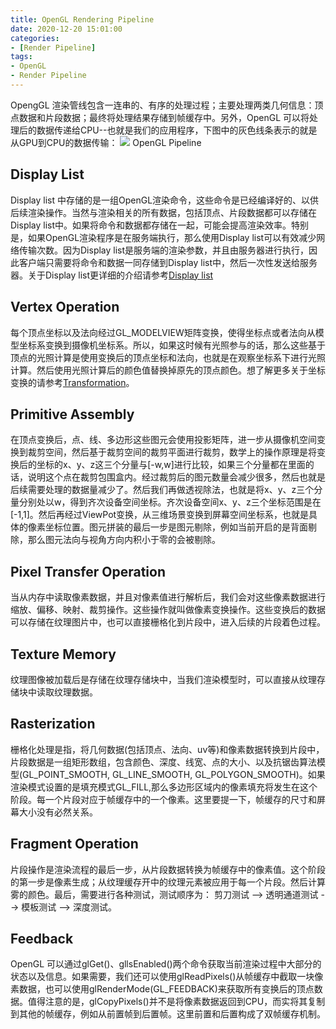 ```yaml
---
title: OpenGL Rendering Pipeline
date: 2020-12-20 15:01:00
categories:
- [Render Pipeline]
tags:
- OpenGL
- Render Pipeline
---
```


OpengGL 渲染管线包含一连串的、有序的处理过程；主要处理两类几何信息：顶点数据和片段数据；最终将处理结果存储到帧缓存中。另外，OpenGL 可以将处理后的数据传递给CPU--也就是我们的应用程序，下图中的灰色线条表示的就是从GPU到CPU的数据传输：
![](http://www.songho.ca/opengl/files/gl_pipeline.gif)
OpenGL Pipeline

## Display List

Display list 中存储的是一组OpenGL渲染命令，这些命令是已经编译好的、以供后续渲染操作。当然与渲染相关的所有数据，包括顶点、片段数据都可以存储在Display list中。如果将命令和数据都存储在一起，可能会提高渲染效率。特别是，如果OpenGL渲染程序是在服务端执行，那么使用Display list可以有效减少网络传输次数。因为Display list是服务端的渲染参数，并且由服务器进行执行，因此客户端只需要将命令和数据一同存储到Display list中，然后一次性发送给服务器。关于Display list更详细的介绍请参考[Display list](http://www.songho.ca/opengl/gl_displaylist.html)

## Vertex Operation

每个顶点坐标以及法向经过GL_MODELVIEW矩阵变换，使得坐标点或者法向从模型坐标系变换到摄像机坐标系。所以，如果这时候有光照参与的话，那么这些基于顶点的光照计算是使用变换后的顶点坐标和法向，也就是在观察坐标系下进行光照计算。然后使用光照计算后的颜色值替换掉原先的顶点颜色。想了解更多关于坐标变换的请参考[Transformation](http://www.songho.ca/opengl/gl_transform.html)。

## Primitive Assembly

在顶点变换后，点、线、多边形这些图元会使用投影矩阵，进一步从摄像机空间变换到裁剪空间，然后基于裁剪空间的裁剪平面进行裁剪，数学上的操作原理是将变换后的坐标的x、y、z这三个分量与[-w,w]进行比较，如果三个分量都在里面的话，说明这个点在裁剪包围盒内。经过裁剪后的图元数量会减少很多，然后也就是后续需要处理的数据量减少了。然后我们再做透视除法，也就是将x、y、z三个分量分别处以w，得到齐次设备空间坐标。齐次设备空间x、y、z三个坐标范围是在[-1,1]。然后再经过ViewPot变换，从三维场景变换到屏幕空间坐标系，也就是具体的像素坐标位置。图元拼装的最后一步是图元剔除，例如当前开启的是背面剔除，那么图元法向与视角方向内积小于零的会被剔除。

## Pixel Transfer Operation

当从内存中读取像素数据，并且对像素值进行解析后，我们会对这些像素数据进行缩放、偏移、映射、裁剪操作。这些操作就叫做像素变换操作。这些变换后的数据可以存储在纹理图片中，也可以直接栅格化到片段中，进入后续的片段着色过程。

## Texture Memory

纹理图像被加载后是存储在纹理存储块中，当我们渲染模型时，可以直接从纹理存储块中读取纹理数据。

## Rasterization

栅格化处理是指，将几何数据(包括顶点、法向、uv等)和像素数据转换到片段中，片段数据是一组矩形数组，包含颜色、深度、线宽、点的大小、以及抗锯齿算法模型(GL_POINT_SMOOTH, GL_LINE_SMOOTH, GL_POLYGON_SMOOTH)。如果渲染模式设置的是填充模式GL_FILL,那么多边形区域内的像素填充将发生在这个阶段。每一个片段对应于帧缓存中的一个像素。这里要提一下，帧缓存的尺寸和屏幕大小没有必然关系。

## Fragment Operation

片段操作是渲染流程的最后一步，从片段数据转换为帧缓存中的像素值。这个阶段的第一步是像素生成；从纹理缓存开中的纹理元素被应用于每一个片段。然后计算雾的颜色。最后，需要进行各种测试，测试顺序为： 剪刀测试 --> 透明通道测试 --> 模板测试 -->  深度测试。

## Feedback

OpenGL 可以通过glGet()、gllsEnabled()两个命令获取当前渲染过程中大部分的状态以及信息。如果需要，我们还可以使用glReadPixels()从帧缓存中截取一块像素数据，也可以使用glRenderMode(GL_FEEDBACK)来获取所有变换后的顶点数据。值得注意的是，glCopyPixels()并不是将像素数据返回到CPU，而实将其复制到其他的帧缓存，例如从前置帧到后置帧。这里前置和后置构成了双帧缓存机制。